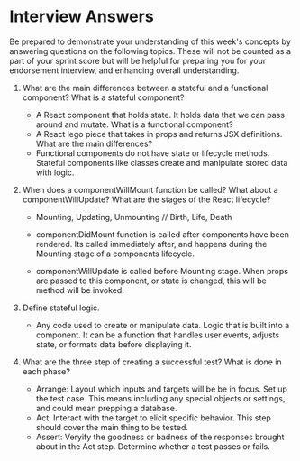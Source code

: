 # Interview Answers
Be prepared to demonstrate your understanding of this week's concepts by answering questions on the following topics. These will not be counted as a part of your sprint score but will be helpful for preparing you for your endorsement interview, and enhancing overall understanding.

1. What are the main differences between a stateful and a functional component?
    What is a stateful component?
    - A React component that holds state. It holds data that we can pass around and mutate. 
    What is a functional component?
    - A React lego piece that takes in props and returns JSX definitions.
    What are the main differences?
    - Functional components do not have state or lifecycle methods. Stateful components like classes create and manipulate stored data with logic.  

2. When does a componentWillMount function be called? What about a componentWillUpdate?
    What are the stages of the React lifecycle?
    - Mounting, Updating, Unmounting // Birth, Life, Death

    - componentDidMount function is called after components have been rendered. Its called immediately after, and happens during the Mounting stage of a components lifecycle.

    - componentWillUpdate is called before Mounting stage. When props are passed to this component, or state is changed, this will be method will be invoked. 

3. Define stateful logic.
    - Any code used to create or manipulate data. Logic that is built into a component. It can be a function that handles user events, adjusts state, or formats data before displaying it. 

4. What are the three step of creating a successful test? What is done in each phase?
    - Arrange: Layout which inputs and targets will be be in focus. Set up the test case. This means including any special objects or settings, and could mean prepping a database. 
    - Act: Interact with the target to elicit specific behavior. This step should cover the main thing to be tested. 
    - Assert: Veryify the goodness or badness of the responses brought about in the Act step. Determine whether a test passes or    fails. 
